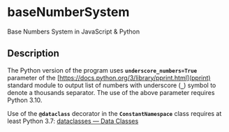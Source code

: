 # baseNumberSystem

Base Numbers System in JavaScript &amp; Python

## Description

The Python version of the program uses **`underscore_numbers=True`** parameter of the [https://docs.python.org/3/library/pprint.html](pprint) standard module to output list of numbers with underscore (**`_`**) symbol to denote a thousands separator. The use of the above parameter requires Python 3.10.

Use of the **`@dataclass`** decorator in the **`ConstantNamespace`** class requires at least Python 3.7: [dataclasses — Data Classes](https://docs.python.org/3/library/dataclasses.html#module-dataclasses)
